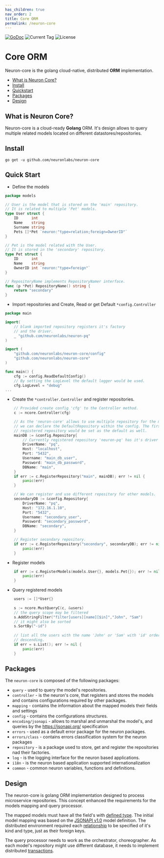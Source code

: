 ```yaml
---
has_children: true
nav_order: 2
title: Core ORM
permalink: /neuron-core
---
```


[![GoDoc](https://godoc.org/github.com/neuronlabs/neuron-core?status.svg)](https://godoc.org/github.com/neuronlabs/neuron-core)
![Current Tag](https://img.shields.io/github/tag/neuronlabs/neuron-core.svg)
![License](https://img.shields.io/github/license/neuronlabs/neuron-core.svg)

# Core ORM

Neuron-core is the golang cloud-native, distributed **ORM** implementation.

* [What is Neuron Core?](#what-is-neuron-core)
* [Install](#install)
* [Quickstart](#quick-start)
* [Packages](#packages)
* [Design](#design)


## What is Neuron Core?

Neuron-core is a cloud-ready **Golang** ORM. It's design allows to
query multiple related models located on different datastores/repositories.

## Install

`go get -u github.com/neuronlabs/neuron-core`

## Quick Start

* Define the models

```go
package models

// User is the model that is stored on the 'main' repository.
// It is related to multiple 'Pet' models.
type User struct {
    ID      int
    Name    string
    Surname string
    Pets []*Pet `neuron:"type=relation;foreign=OwnerID"`
}

// Pet is the model related with the User.
// It is stored in the 'secondary' repository.
type Pet struct {
    ID      int
    Name    string
    OwnerID int `neuron:"type=foreign"`
}

// RepositoryName implements RepositoryNamer interface.
func (p *Pet) RepositoryName() string {
    return "secondary"
}
```

* Import repositories and Create, Read or get Default `*config.Controller`

```go
package main

import(
    // blank imported repository registers it's factory
    // and the driver.
    _ "github.com/neuronlabs/neuron-pq"
)

import (
    "github.com/neuronlabs/neuron-core/config"
    "github.com/neuronlabs/neuron-core"
)

func main() {
    cfg := config.ReadDefaultConfig()
    // By setting the LogLevel the default logger would be used.
    cfg.LogLevel = "debug"    
...    
```

* Create the `*controller.Controller` and register repositories.

```go
    // Provided create config 'cfg' to the Controller method.
    c := ncore.Controller(cfg)

    // As the 'neuron-core' allows to use multiple repository for the models
    // we can declare the DefaultRepository within the config. The first 
    // registered repository would be set as the default as well. 
    mainDB := &config.Repository{
        // Currently registered repository 'neuron-pq' has it's driver name: 'pq'.
        DriverName: "pq",        
        Host: "localhost",   
        Port: "5432",
        Username: "main_db_user",
        Password: "main_db_password",
        DBName: "main",
    }
    if err := c.RegisterRepository("main", mainDB); err != nil {
        panic(err)
    }

    // We can register and use different repository for other models.
    secondaryDB := &config.Repository{        
        DriverName: "pq",        
        Host: "172.16.1.10",
        Port: "5432",
        Username: "secondary_user",
        Password: "secondary_password",
        DBName: "secondary",
    }

    // Register secondary repository.
    if err := c.RegisterRepository("secondary", secondaryDB); err != nil {
        panic(err)
    }
```

* Register models 

```go
    if err := c.RegisterModels(models.User{}, models.Pet{}); err != nil {
        panic(err)
    }
```

* Query registered models

```go
    users := []*User{}
    
    s := ncore.MustQueryC(c, &users)
    // the query scope may be filtered
    s.AddStringFilter("filter[users][name][$in]","John", "Sam")
    // it might also be sorted
    s.SortBy("-id")
    
    // list all the users with the name 'John' or 'Sam' with 'id' ordered 
    // descending.
    if err = s.List(); err != nil {
        panic(err)
    }
```
## Packages

The `neuron-core` is composed of the following packages:

* `query` - used to query the model's repositories.
* `controller` - is the neuron's core, that registers and stores the models and contains configurations required by other packages.
* `mapping` - contains the information about the mapped models their fields and settings
* `config` - contains the configurations structures.
* `encoding/jsonapi` - allows to marshal and unmarshal the model's, and queries by the https://jsonapi.org/ specification
* `errors` - used as a default error package for the neuron packages.
* `errors/class` - contains errors classification system for the neuron packages
* `repository` - is a package used to store, get and register the repositories nad their factories.
* `log` - is the logging interface for the neuron based applications.
* `i18n` - is the neuron based application supported internationalization
* `common` - common neuron variables, functions and definitions.

## Design

The neuron-core is golang ORM implementation designed to process microservice repositories. This concept enhanced the requirements for the models mapping and query processor.

The mapped models must have all the field's with [defined type](/neuron-core/models/structure.html#model-structure). The initial model mapping was based on the [JSONAPI v1.0](https://jsonapi.org/format/#document-resource-objects) model definition. The distributed environment required each [relationship](/neuron-core/models/relationship.html) to be specified of it's kind and type, just as their foreign keys.

The query processor needs to work as the orchestrator, choreographer. As each model's repository might use different database, it needs to implement distributed [transactions](/neuron-core/query/transactions.html). 

